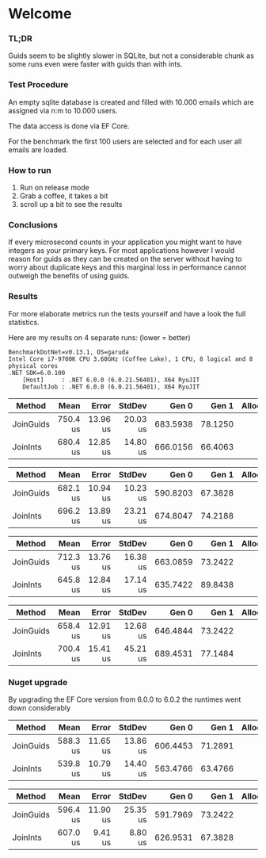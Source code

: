 
# Welcome

### TL;DR 
Guids seem to be slightly slower in SQLite,
but not a considerable chunk as some runs even 
were faster with guids than with ints.

### Test Procedure

An empty sqlite database is created and filled with 10.000 emails which are 
assigned via n:m to 10.000 users.

The data access is done via EF Core.

For the benchmark the first 100 users are selected
and for each user all emails are loaded.

### How to run 

1. Run on release mode 
2. Grab a coffee, it takes a bit
3. scroll up a bit to see the results

### Conclusions

If every microsecond counts in your application you might want to have integers 
as your primary keys. For most applications however I would reason for guids as 
they can be created on the server without having to worry about duplicate keys
and this marginal loss in performance cannot outweigh the benefits of using guids.

### Results

For more elaborate metrics run the tests yourself and have 
a look the full statistics.

Here are my results on 4 separate runs: (lower = better)

```
BenchmarkDotNet=v0.13.1, OS=garuda
Intel Core i7-9700K CPU 3.60GHz (Coffee Lake), 1 CPU, 8 logical and 8 physical cores
.NET SDK=6.0.100
    [Host]     : .NET 6.0.0 (6.0.21.56401), X64 RyuJIT
    DefaultJob : .NET 6.0.0 (6.0.21.56401), X64 RyuJIT
```

| Method    |     Mean |    Error |   StdDev |    Gen 0 |   Gen 1 | Allocated |
|-----------|---------:|---------:|---------:|---------:|--------:|----------:|
| JoinGuids | 750.4 us | 13.96 us | 20.03 us | 683.5938 | 78.1250 |      4 MB |
| JoinInts  | 680.4 us | 12.85 us | 14.80 us | 666.0156 | 66.4063 |      4 MB |

| Method    |     Mean |    Error |   StdDev |    Gen 0 |   Gen 1 | Allocated |
|-----------|---------:|---------:|---------:|---------:|--------:|----------:|
| JoinGuids | 682.1 us | 10.94 us | 10.23 us | 590.8203 | 67.3828 |      4 MB |
| JoinInts  | 696.2 us | 13.89 us | 23.21 us | 674.8047 | 74.2188 |      4 MB |

| Method    |     Mean |    Error |   StdDev |    Gen 0 |   Gen 1 | Allocated |
|-----------|---------:|---------:|---------:|---------:|--------:|----------:|
| JoinGuids | 712.3 us | 13.76 us | 16.38 us | 663.0859 | 73.2422 |      4 MB |
| JoinInts  | 645.8 us | 12.84 us | 17.14 us | 635.7422 | 89.8438 |      4 MB |

| Method    |     Mean |    Error |   StdDev |    Gen 0 |   Gen 1 | Allocated |
|-----------|---------:|---------:|---------:|---------:|--------:|----------:|
| JoinGuids | 658.4 us | 12.91 us | 12.68 us | 646.4844 | 73.2422 |      4 MB |
| JoinInts  | 700.4 us | 15.41 us | 45.21 us | 689.4531 | 77.1484 |      4 MB |

### Nuget upgrade

By upgrading the EF Core version from 6.0.0 to 6.0.2 the runtimes went down 
considerably

|    Method |     Mean |    Error |   StdDev |    Gen 0 |   Gen 1 | Allocated |
|---------- |---------:|---------:|---------:|---------:|--------:|----------:|
| JoinGuids | 588.3 us | 11.65 us | 13.86 us | 606.4453 | 71.2891 |      4 MB |
|  JoinInts | 539.8 us | 10.79 us | 14.40 us | 563.4766 | 63.4766 |      3 MB |

|    Method |     Mean |    Error |   StdDev |    Gen 0 |   Gen 1 | Allocated |
|---------- |---------:|---------:|---------:|---------:|--------:|----------:|
| JoinGuids | 596.4 us | 11.90 us | 25.35 us | 591.7969 | 73.2422 |      4 MB |
|  JoinInts | 607.0 us |  9.41 us |  8.80 us | 626.9531 | 67.3828 |      4 MB |
